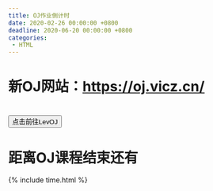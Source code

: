 ```yaml
---
title: OJ作业倒计时
date: 2020-02-26 00:00:00 +0800
deadline: 2020-06-20 00:00:00 +0800
categories:
 - HTML
---
```




# 新OJ网站：https://oj.vicz.cn/

<h1><div class="btn-inline">
    <button onclick="viewArchivedTasks()" class="btn btn-outline" type="button">点击前往LevOJ</button>
</div></h1>
<script>
    function viewArchivedTasks() {
        window.location.href="https://oj.vicz.cn/";
    }
</script>

# 距离OJ课程结束还有

{% include time.html %}


